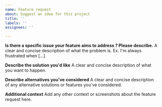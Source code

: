 ```yaml
---
name: Feature request
about: Suggest an idea for this project
title: ''
labels: ''
assignees: ''

---
```


**Is there a specific issue your feature aims to address ? Please describe.**
A clear and concise description of what the problem is. Ex. I'm always frustrated when [...]

**Describe the solution you'd like**
A clear and concise description of what you want to happen.

**Describe alternatives you've considered**
A clear and concise description of any alternative solutions or features you've considered.

**Additional context**
Add any other context or screenshots about the feature request here.
